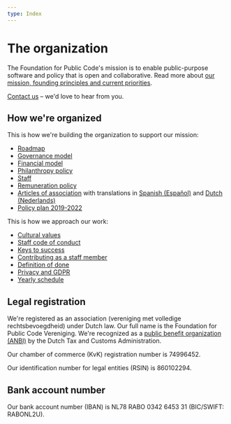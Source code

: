 ```yaml
---
type: Index
---
```


# The organization

The Foundation for Public Code's mission is to enable public-purpose software and policy that is open and collaborative. Read more about [our mission, founding principles and current priorities](mission.md).

[Contact us](contact-details.md) – we'd love to hear from you.

## How we're organized

This is how we're building the organization to support our mission:

* [Roadmap](roadmap.md)
* [Governance model](governance-model.md)
* [Financial model](financial-model.md)
* [Philanthropy policy](philanthropy.md)
* [Staff](staff.md)
* [Remuneration policy](remuneration-policy.md)
* [Articles of association](articles-of-association.md) with translations in [Spanish (Español)](articles-of-association.es.md) and [Dutch (Nederlands)](articles-of-association.nl.md)
* [Policy plan 2019-2022](policy-plan.md)

This is how we approach our work:

* [Cultural values](cultural-values.md)
* [Staff code of conduct](staff-code-of-conduct.md)
* [Keys to success](keys-to-success.md)
* [Contributing as a staff member](../contributor-guides/for-staff.md)
* [Definition of done](definition-of-done.md)
* [Privacy and GDPR](privacy.md)
* [Yearly schedule](yearly-schedule.md)

## Legal registration

We're registered as an association (vereniging met volledige rechtsbevoegdheid) under Dutch law. Our full name is the Foundation for Public Code Vereniging. We're recognized as a [public benefit organization (ANBI)](https://www.belastingdienst.nl/wps/wcm/connect/bldcontenten/belastingdienst/business/other_subjects/public_benefit_organisations/) by the Dutch Tax and Customs Administration.

Our chamber of commerce (KvK) registration number is 74996452.

Our identification number for legal entities (RSIN) is 860102294.

## Bank account number

Our bank account number (IBAN) is NL78 RABO 0342 6453 31 (BIC/SWIFT: RABONL2U).
